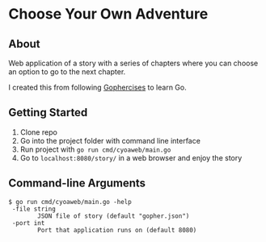 # Choose Your Own Adventure

## About

Web application of a story with a series of chapters where you can choose an option to go to the next chapter.

I created this from following [Gophercises](https://gophercises.com/ "Gophercises") to learn Go.

## Getting Started

1. Clone repo
2. Go into the project folder with command line interface
3. Run project with `go run cmd/cyoaweb/main.go`
4. Go to `localhost:8080/story/` in a web browser and enjoy the story

## Command-line Arguments

```
$ go run cmd/cyoaweb/main.go -help
 -file string
        JSON file of story (default "gopher.json")
 -port int
        Port that application runs on (default 8080)
```